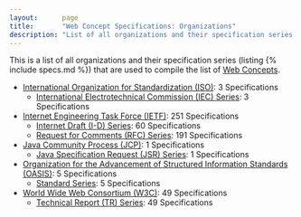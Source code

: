 ```yaml
---
layout:      page
title:       "Web Concept Specifications: Organizations"
description: "List of all organizations and their specification series that are used to compile the list of Web Concepts"
---
```


This is a list of all organizations and their specification series (listing {% include specs.md %}) that are used to compile the list of [Web Concepts](../concepts).

* [International Organization for Standardization (ISO)](ISO/): 3 Specifications
  * [International Electrotechnical Commission (IEC) Series](ISO/IEC/ "Series overview"): 3 Specifications
* [Internet Engineering Task Force (IETF)](IETF/): 251 Specifications
  * [Internet Draft (I-D) Series](IETF/I-D/ "Series overview"): 60 Specifications
  * [Request for Comments (RFC) Series](IETF/RFC/ "Series overview"): 191 Specifications
* [Java Community Process (JCP)](JCP/): 1 Specifications
  * [Java Specification Request (JSR) Series](JCP/JSR/ "Series overview"): 1 Specifications
* [Organization for the Advancement of Structured Information Standards (OASIS)](OASIS/): 5 Specifications
  * [Standard Series](OASIS/standard/ "Series overview"): 5 Specifications
* [World Wide Web Consortium (W3C)](W3C/): 49 Specifications
  * [Technical Report (TR) Series](W3C/TR/ "Series overview"): 49 Specifications
